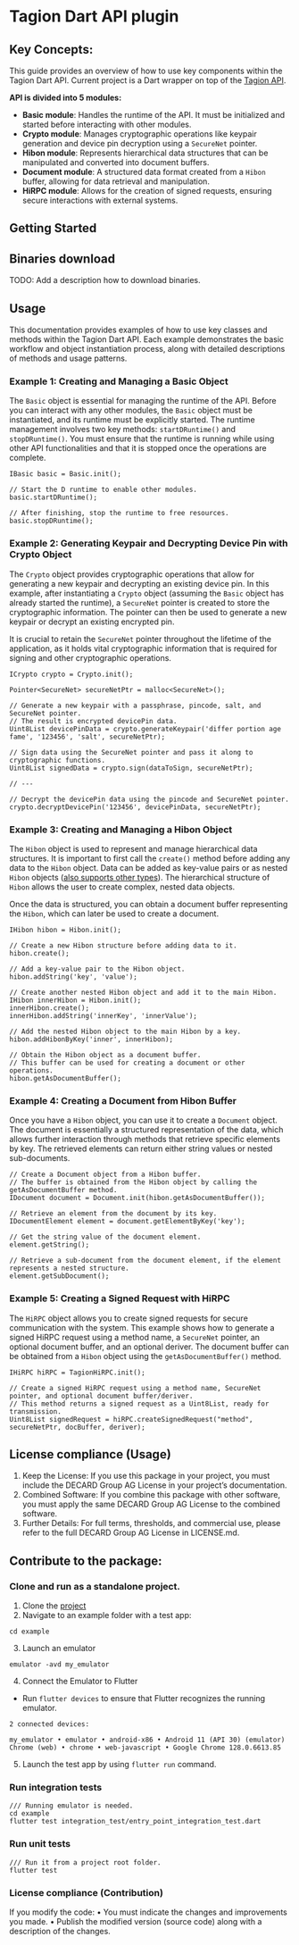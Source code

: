 # Tagion Dart API plugin

## Key Concepts:

This guide provides an overview of how to use key components within the Tagion Dart API.
Current project is a Dart wrapper on top of the [Tagion API](https://github.com/tagion/tagion/tree/master/src/lib-api/tagion/api).

**API is divided into 5 modules:**
- **Basic module**: Handles the runtime of the API. It must be initialized and started before interacting with other modules.
- **Crypto module**: Manages cryptographic operations like keypair generation and device pin decryption using a `SecureNet` pointer.
- **Hibon module**: Represents hierarchical data structures that can be manipulated and converted into document buffers.
- **Document module**: A structured data format created from a `Hibon` buffer, allowing for data retrieval and manipulation.
- **HiRPC module**: Allows for the creation of signed requests, ensuring secure interactions with external systems.

## Getting Started

## Binaries download

TODO: Add a description how to download binaries.

## Usage

This documentation provides examples of how to use key classes and methods within the Tagion Dart API. Each example demonstrates the basic workflow and object instantiation process, along with detailed descriptions of methods and usage patterns.

### Example 1: Creating and Managing a Basic Object

The `Basic` object is essential for managing the runtime of the API. Before you can interact with any other modules, the `Basic` object must be instantiated, and its runtime must be explicitly started. The runtime management involves two key methods: `startDRuntime()` and `stopDRuntime()`. You must ensure that the runtime is running while using other API functionalities and that it is stopped once the operations are complete.

```
IBasic basic = Basic.init();

// Start the D runtime to enable other modules.
basic.startDRuntime();

// After finishing, stop the runtime to free resources.
basic.stopDRuntime();
```

### Example 2: Generating Keypair and Decrypting Device Pin with Crypto Object

The `Crypto` object provides cryptographic operations that allow for generating a new keypair and decrypting an existing device pin. In this example, after instantiating a `Crypto` object (assuming the `Basic` object has already started the runtime), a `SecureNet` pointer is created to store the cryptographic information. The pointer can then be used to generate a new keypair or decrypt an existing encrypted pin.

It is crucial to retain the `SecureNet` pointer throughout the lifetime of the application, as it holds vital cryptographic information that is required for signing and other cryptographic operations.

```
ICrypto crypto = Crypto.init();

Pointer<SecureNet> secureNetPtr = malloc<SecureNet>();

// Generate a new keypair with a passphrase, pincode, salt, and SecureNet pointer.
// The result is encrypted devicePin data.
Uint8List devicePinData = crypto.generateKeypair('differ portion age fame', '123456', 'salt', secureNetPtr);

// Sign data using the SecureNet pointer and pass it along to cryptographic functions.
Uint8List signedData = crypto.sign(dataToSign, secureNetPtr);

// ---

// Decrypt the devicePin data using the pincode and SecureNet pointer.
crypto.decryptDevicePin('123456', devicePinData, secureNetPtr);
```

### Example 3: Creating and Managing a Hibon Object

The `Hibon` object is used to represent and manage hierarchical data structures. It is important to first call the `create()` method before adding any data to the `Hibon` object. Data can be added as key-value pairs or as nested `Hibon` objects ([also supports other types](https://ddoc.tagion.org/tagion.api.hibon.html)). The hierarchical structure of `Hibon` allows the user to create complex, nested data objects.

Once the data is structured, you can obtain a document buffer representing the `Hibon`, which can later be used to create a document.

```
IHibon hibon = Hibon.init();

// Create a new Hibon structure before adding data to it.
hibon.create();

// Add a key-value pair to the Hibon object.
hibon.addString('key', 'value');

// Create another nested Hibon object and add it to the main Hibon.
IHibon innerHibon = Hibon.init();
innerHibon.create();
innerHibon.addString('innerKey', 'innerValue');

// Add the nested Hibon object to the main Hibon by a key.
hibon.addHibonByKey('inner', innerHibon);

// Obtain the Hibon object as a document buffer.
// This buffer can be used for creating a document or other operations.
hibon.getAsDocumentBuffer();
```

### Example 4: Creating a Document from Hibon Buffer

Once you have a `Hibon` object, you can use it to create a `Document` object. The document is essentially a structured representation of the data, which allows further interaction through methods that retrieve specific elements by key. The retrieved elements can return either string values or nested sub-documents.

```
// Create a Document object from a Hibon buffer.
// The buffer is obtained from the Hibon object by calling the getAsDocumentBuffer method.
IDocument document = Document.init(hibon.getAsDocumentBuffer());

// Retrieve an element from the document by its key.
IDocumentElement element = document.getElementByKey('key');

// Get the string value of the document element.
element.getString();

// Retrieve a sub-document from the document element, if the element represents a nested structure.
element.getSubDocument();
```

### Example 5: Creating a Signed Request with HiRPC

The `HiRPC` object allows you to create signed requests for secure communication with the system. This example shows how to generate a signed HiRPC request using a method name, a `SecureNet` pointer, an optional document buffer, and an optional deriver. The document buffer can be obtained from a `Hibon` object using the `getAsDocumentBuffer()` method.

```
IHiRPC hiRPC = TagionHiRPC.init();

// Create a signed HiRPC request using a method name, SecureNet pointer, and optional document buffer/deriver.
// This method returns a signed request as a Uint8List, ready for transmission.
Uint8List signedRequest = hiRPC.createSignedRequest("method", secureNetPtr, docBuffer, deriver);
```

## License compliance (Usage)

1.	Keep the License: If you use this package in your project, you must include the DECARD Group AG License in your project’s documentation.
2.	Combined Software: If you combine this package with other software, you must apply the same DECARD Group AG License to the combined software.
3.	Further Details: For full terms, thresholds, and commercial use, please refer to the full DECARD Group AG License in LICENSE.md.


## Contribute to the package: 

### Clone and run as a standalone project.

1. Clone the [project](https://gitlab.com/decard/tagion_dart_api)
2. Navigate to an example folder with a test app:

```
cd example
```
3. Launch an emulator

```
emulator -avd my_emulator
```
4. Connect the Emulator to Flutter
- Run `flutter devices` to ensure that Flutter recognizes the running emulator.

```
2 connected devices:

my_emulator • emulator • android-x86 • Android 11 (API 30) (emulator)
Chrome (web) • chrome • web-javascript • Google Chrome 128.0.6613.85
```
5. Launch the test app by using `flutter run` command.

### Run integration tests

```
/// Running emulator is needed.
cd example
flutter test integration_test/entry_point_integration_test.dart
```

### Run unit tests

```
/// Run it from a project root folder.
flutter test
```

### License compliance (Contribution)

If you modify the code:
• You must indicate the changes and improvements you made.
• Publish the modified version (source code) along with a description of the changes.